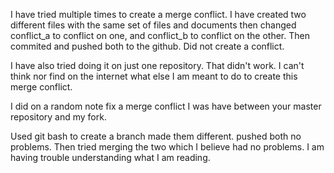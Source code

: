 I have tried multiple times to create a merge conflict. I have created two different files with the same set of files and documents then changed conflict_a to conflict on one, and conflict_b to conflict on the other. Then commited and pushed both to the github. Did not create a conflict. 

I have also tried doing it on just one repository. That didn't work. I can't think nor find on the internet what else I am meant to do to create this merge conflict. 

I did on a random note fix a merge conflict I was have between your master repository and my fork. 

Used git bash to create a branch made them different. pushed both no problems. Then tried merging the two which I believe had no problems. I am having trouble understanding what I am reading.  